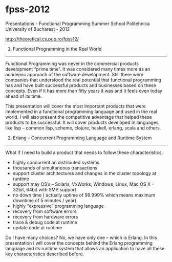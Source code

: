 fpss-2012
=========

Presentations - Functional Programming Summer School
Politehnica University of Bucharest - 2012

http://theoretical.cs.pub.ro/fpss12/

1. Functional Programming in the Real World
-------------------------------------------

Functional Programming was never in the commercial products development “prime time”. 
It was considered many times more as an academic approach of the software development. 
Still there were companies that understood the real potential that functional programming 
has and have built successful products and businesses based on these concepts.
Even if it has more than fifty years it was and it feels even today ahead of its time.

This presentation will cover the most important products that were implemented in a functional 
programming language and used in the real world. I will also present the competitive advantage 
that helped these products to be successful.
It will cover products developed in languages like lisp – common lisp, scheme, clojure, haskell, 
erlang, scala and others.

2.  Erlang – Concurrent Programming Language and Runtime System
---------------------------------------------------------------

What if I need to build a product that needs to follow these characteristics:
- highly concurrent an distributed systems
- thousands of simultaneous transactions
- support cluster architectures and changes in the cluster topology at runtime
- support may OS’s – Solaris, VxWorks, Windows, Linux, Mac OS X - 32bit, 64bit with SMP support
- no down time ( actually uptime of 99.999% which means maximum downtime of 5 minutes / year)
- highly “expressive” programming language
- recovery from software errors
- recovery from hardware errors
- trace & debug code at runtime
- update code at runtime

Do I have many choices? No, we have only one – which is Erlang. In this presentation I will cover the concepts behind the Erlang programming language and its runtime system that allows an application to have all these key characteristics
described before.